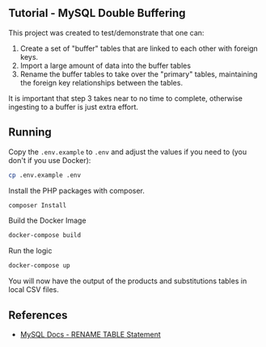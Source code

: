Tutorial - MySQL Double Buffering
---------------------------------

This project was created to test/demonstrate that one can:

1. Create a set of "buffer" tables that are linked to each other with foreign keys.
2. Import a large amount of data into the buffer tables
3. Rename the buffer tables to take over the "primary" tables, maintaining the foreign key relationships between the tables.

It is important that step 3 takes near to no time to complete, otherwise ingesting to a buffer is just extra effort.


## Running

Copy the `.env.example` to `.env` and adjust the values if you need to (you don't if you use Docker):

```bash
cp .env.example .env
```

Install the PHP packages with composer.

```bash
composer Install
```

Build the Docker Image

```bash
docker-compose build
```

Run the logic
```bash
docker-compose up
```

You will now have the output of the products and substitutions tables in local CSV files.

## References
* [MySQL Docs - RENAME TABLE Statement](https://dev.mysql.com/doc/refman/8.0/en/rename-table.html)
